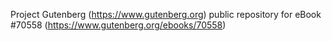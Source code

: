 Project Gutenberg (https://www.gutenberg.org) public repository for eBook #70558 (https://www.gutenberg.org/ebooks/70558)
